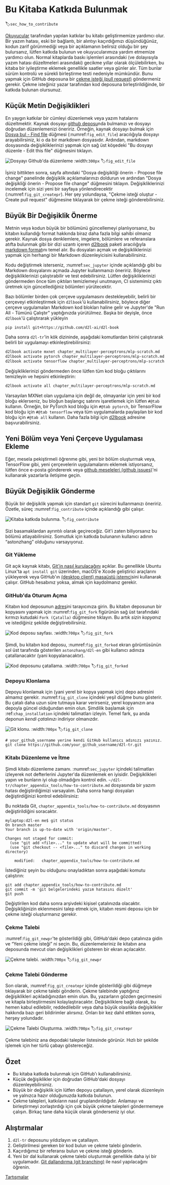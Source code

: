# Bu Kitaba Katkıda Bulunmak
:label:`sec_how_to_contribute`

[Okuyucular](https://github.com/d2l-ai/d2l-tr/graphs/contributors) tarafından yapılan katkılar bu kitabı geliştirmemize yardımcı olur. Bir yazım hatası, eski bir bağlantı, bir alıntıyı kaçırdığımızı düşündüğünüz, kodun zarif görünmediği veya bir açıklamanın belirsiz olduğu bir şey bulursanız, lütfen katkıda bulunun ve okuyucularımıza yardım etmemize yardımcı olun. Normal kitaplarda baskı işlemleri arasındaki (ve dolayısıyla yazım hatası düzeltmeleri arasındaki) gecikme yıllar olarak ölçülebilirken, bu kitaba bir iyileştirme eklemek genellikle saatler veya günler alır. Tüm bunlar sürüm kontrolü ve sürekli birleştirme testi nedeniyle mümkündür. Bunu yapmak için GitHub deposuna bir [çekme isteği (pull request)](https://github.com/d2l-ai/d2l-tr/pulls) göndermeniz gerekir. Çekme isteğiniz yazar tarafından kod deposuna birleştirildiğinde, bir katkıda bulunan olursunuz. 

## Küçük Metin Değişiklikleri

En yaygın katkılar bir cümleyi düzenlemek veya yazım hatalarını düzeltmektir. Kaynak dosyayı [github deposu](https://github.com/d2l-ai/d2l-en)nda bulmanızı ve dosyayı doğrudan düzenlemenizi öneririz. Örneğin, kaynak dosyayı bulmak için [Dosya bul - Find file](https://github.com/d2l-ai/d2l-tr/find/master) düğmesi (:numref:`fig_edit_file`) aracılığıyla dosyayı arayabilirsiniz, ki o da bir markdown dosyasıdır. Ardından, markdown dosyasında değişikliklerinizi yapmak için sağ üst köşedeki "Bu dosyayı düzenle - Edit this file" düğmesini tıklayın.

![Dosyayı Github'da düzenleme](../img/edit-file.png)
:width:`300px`
:label:`fig_edit_file`

İşiniz bittikten sonra, sayfa altındaki "Dosya değişikliği önerin - Propose file change" panelinde değişiklik açıklamalarınızı doldurun ve ardından "Dosya değişikliği önerin - Propose file change" düğmesini tıklayın. Değişikliklerinizi incelemek için sizi yeni bir sayfaya yönlendirecektir (:numref:`fig_git_createpr`). Her şey yolundaysa, "Çekme isteği oluştur - Create pull request" düğmesine tıklayarak bir çekme isteği gönderebilirsiniz. 

## Büyük Bir Değişiklik Önerme

Metnin veya kodun büyük bir bölümünü güncellemeyi planlıyorsanız, bu kitabın kullandığı format hakkında biraz daha fazla bilgi sahibi olmanız gerekir. Kaynak dosya denklemlere, imgelere, bölümlere ve referanslara atıfta bulunmak gibi bir dizi uzantı içeren [d2lbook](http://book.d2l.ai/user/markdown.html) paketi aracılığıyla [markdown format](https://daringfireball.net/projects/markdown/syntax)ını temel alır. Bu dosyaları açmak ve değişikliklerinizi yapmak için herhangi bir Markdown düzenleyicisini kullanabilirsiniz. 

Kodu değiştirmek isterseniz, :numref:`sec_jupyter` içinde açıklandığı gibi bu Markdown dosyalarını açmada Jupyter kullanmanızı öneririz. Böylece değişikliklerinizi çalıştırabilir ve test edebilirsiniz. Lütfen değişikliklerinizi göndermeden önce tüm çıktıları temizlemeyi unutmayın, CI sistemimiz çıktı üretmek için güncellediğiniz bölümleri yürütecektir. 

Bazı bölümler birden çok çerçeve uygulamasını destekleyebilir, belirli bir çerçeveyi etkinleştirmek için `d2lbook`'ü kullanabilirsiniz, böylece diğer çerçeve uygulamaları Markdown kod blokları haline gelir ve Jupyter'de "Run All - Tümünü Çalıştır" yaptığınızda yürütülmez. Başka bir deyişle, önce `d2lbook`'ü çalıştırarak yükleyin

```bash
pip install git+https://github.com/d2l-ai/d2l-book
```

Daha sonra `d2l-tr`'in kök dizininde, aşağıdaki komutlardan birini çalıştırarak belirli bir uygulamayı etkinleştirebilirsiniz:

```bash
d2lbook activate mxnet chapter_multilayer-perceptrons/mlp-scratch.md
d2lbook activate pytorch chapter_multilayer-perceptrons/mlp-scratch.md
d2lbook activate tensorflow chapter_multilayer-perceptrons/mlp-scratch.md
```

Değişikliklerinizi göndermeden önce lütfen tüm kod bloğu çıktılarını temizleyin ve hepsini etkinleştirin:

```bash
d2lbook activate all chapter_multilayer-perceptrons/mlp-scratch.md
```

Varsayılan MXNet olan uygulama için değil de, olmayanlar için yeni bir kod bloğu eklerseniz, bu bloğun başlangıç satırını işaretlemek için lütfen `#@tab` kullanın. Örneğin, bir PyTorch kod bloğu için `#@tab pytorch`, bir TensorFlow kod bloğu için `#@tab tensorflow` veya tüm uygulamalarda paylaşılan bir kod bloğu için `#@tab all` kullanın. Daha fazla bilgi için [d2lbook](http://book.d2l.ai/user/code_tabs.html) adresine başvurabilirsiniz.

## Yeni Bölüm veya Yeni Çerçeve Uygulaması Ekleme

Eğer, mesela pekiştirmeli öğrenme gibi, yeni bir bölüm oluşturmak veya, TensorFlow gibi, yeni çerçevelerin uygulamalarını eklemek istiyorsanız, lütfen önce e-posta göndererek veya [github meseleleri (github issues)](https://github.com/d2l-ai/d2l-tr/issues)'ni kullanarak yazarlarla iletişime geçin. 

## Büyük Değişiklik Gönderme

Büyük bir değişiklik yapmak için standart `git` sürecini kullanmanızı öneririz. Özetle, süreç :numref:`fig_contribute` içinde açıklandığı gibi çalışır. 

![Kitaba katkıda bulunma.](../img/contribute.svg)
:label:`fig_contribute`

Sizi basamaklardan ayrıntılı olarak geçireceğiz. Git'i zaten biliyorsanız bu bölümü atlayabilirsiniz. Somutluk için katkıda bulunanın kullanıcı adının “astonzhang” olduğunu varsayıyoruz. 

### Git Yükleme

Git açık kaynak kitabı, [Git'in nasıl kurulacağını](https://git-scm.com/book/en/v2) açıklar. Bu genellikle Ubuntu Linux'ta `apt install git` üzerinden, macOS'e Xcode geliştirici araçlarını yükleyerek veya GitHub'ın [(desktop client) masaüstü istemci](https://desktop.github.com)sini kullanarak çalışır. GitHub hesabınız yoksa, almak için kaydolmanız gerekir. 

### GitHub'da Oturum Açma

Kitabın kod deposunun [adres](https://github.com/d2l-ai/d2l-tr/)ini tarayıcınıza girin. Bu kitabın deposunun bir kopyasını yapmak için :numref:`fig_git_fork` figürünün sağ üst tarafındaki kırmızı kutudaki `Fork (Çatalla)` düğmesine tıklayın. Bu artık *sizin kopya*nız ve istediğiniz şekilde değiştirebilirsiniz. 

![Kod deposu sayfası.](../img/git-fork.png)
:width:`700px`
:label:`fig_git_fork`

Şimdi, bu kitabın kod deposu, :numref:`fig_git_forked` ekran görüntüsünün sol üst tarafında gösterilen `astonzhang/d2l-en` gibi kullanıcı adınıza çatallanacaktır (yani kopyalanacaktır). 

![Kod deposunu çatallama.](../img/git-forked.png)
:width:`700px`
:label:`fig_git_forked`

### Depoyu Klonlama

Depoyu klonlamak için (yani yerel bir kopya yapmak için) depo adresini almamız gerekir. :numref:`fig_git_clone` içindeki yeşil düğme bunu gösterir. Bu çatalı daha uzun süre tutmaya karar verirseniz, yerel kopyanızın ana depoyla güncel olduğundan emin olun. Şimdilik başlamak için :ref:`chap_installation` içindeki talimatları izleyin. Temel fark, şu anda deponun *kendi çatalınızı* indiriyor olmanızdır. 

![Git klonu.](../img/git-clone.png)
:width:`700px`
:label:`fig_git_clone`

```
# your_github_username yerine kendi GitHub kullanıcı adınızı yazınız. 
git clone https://github.com/your_github_username/d2l-tr.git
```

### Kitabı Düzenleme ve İtme

Şimdi kitabı düzenleme zamanı. :numref:`sec_jupyter` içindeki talimatları izleyerek not defterlerini Jupyter'da düzenlemek en iyisidir. Değişiklikleri yapın ve bunların iyi olup olmadığını kontrol edin. `~/d2l-tr/chapter_appendix_tools/how-to-contribute.md` dosyasında bir yazım hatası değiştirdiğimizi varsayalım. Daha sonra hangi dosyaları değiştirdiğinizi kontrol edebilirsiniz: 

Bu noktada Git, `chapter_appendix_tools/how-to-contribute.md` dosyasının değiştirildiğini soracaktır.

```
mylaptop:d2l-en me$ git status
On branch master
Your branch is up-to-date with 'origin/master'.

Changes not staged for commit:
  (use "git add <file>..." to update what will be committed)
  (use "git checkout -- <file>..." to discard changes in working directory)

	modified:   chapter_appendix_tools/how-to-contribute.md
```

İstediğiniz şeyin bu olduğunu onayladıktan sonra aşağıdaki komutu çalıştırın:

```
git add chapter_appendix_tools/how-to-contribute.md
git commit -m 'git belgelerindeki yazım hatasını düzelt'
git push
```

Değiştirilen kod daha sonra arşivdeki kişisel çatalınızda olacaktır. Değişikliğinizin eklenmesini talep etmek için, kitabın resmi deposu için bir çekme isteği oluşturmanız gerekir. 

### Çekme Talebi

:numref:`fig_git_newpr`'te gösterildiği gibi, GitHub'daki depo çatalınıza gidin ve “Yeni çekme isteği” ni seçin. Bu, düzenlemeleriniz ile kitabın ana deposunda mevcut olan değişiklikleri gösteren bir ekran açılacaktır. 

![Çekme talebi.](../img/git-newpr.png)
:width:`700px`
:label:`fig_git_newpr`

### Çekme Talebi Gönderme

Son olarak, :numref:`fig_git_createpr` içinde gösterildiği gibi düğmeye tıklayarak bir çekme talebi gönderin. Çekme talebinde yaptığınız değişiklikleri açıkladığınızdan emin olun. Bu, yazarların gözden geçirmesini ve kitapla birleştirmesini kolaylaştıracaktır. Değişikliklere bağlı olarak, bu hemen kabul edilebilir, reddedilebilir veya daha büyük olasılıkla değişiklikler hakkında bazı geri bildirimler alırsınız. Onları bir kez dahil ettikten sonra, herşey yolundadır. 

![Çekme Talebi Oluşturma.](../img/git-createpr.png)
:width:`700px`
:label:`fig_git_createpr`

Çekme talebiniz ana depodaki talepler listesinde görünür. Hızlı bir şekilde işlemek için her türlü çabayı göstereceğiz. 

## Özet

* Bu kitaba katkıda bulunmak için GitHub'ı kullanabilirsiniz.
* Küçük değişiklikler için doğrudan GitHub'daki dosyayı düzenleyebilirsiniz.
* Büyük bir değişiklik için lütfen depoyu çatallayın, yerel olarak düzenleyin ve yalnızca hazır olduğunuzda katkıda bulunun.
* Çekme talepleri, katkıların nasıl gruplandırıldığıdır. Anlamayı ve birleştirmeyi zorlaştırdığı için çok büyük çekme talepleri göndermemeye çalışın. Birkaç tane daha küçük olarak gönderseniz iyi olur.

## Alıştırmalar

1. `d2l-tr` deposunu yıldızlayın ve çatallayın.
1. Geliştirilmesi gereken bir kod bulun ve çekme talebi gönderin.
1. Kaçırdığımız bir referansı bulun ve çekme isteği gönderin.
1. Yeni bir dal kullanarak çekme talebi oluşturmak genellikle daha iyi bir uygulamadır. [Git dallandırma (git branching)](https://git-scm.com/book/en/v2/Git-Branching-Branches-in-a-Nutshell) ile nasıl yapılacağını öğrenin.

[Tartışmalar](https://discuss.d2l.ai/t/426)
